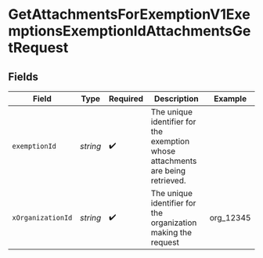 # GetAttachmentsForExemptionV1ExemptionsExemptionIdAttachmentsGetRequest


## Fields

| Field                                                                                  | Type                                                                                   | Required                                                                               | Description                                                                            | Example                                                                                |
| -------------------------------------------------------------------------------------- | -------------------------------------------------------------------------------------- | -------------------------------------------------------------------------------------- | -------------------------------------------------------------------------------------- | -------------------------------------------------------------------------------------- |
| `exemptionId`                                                                          | *string*                                                                               | :heavy_check_mark:                                                                     | The unique identifier for the exemption<br/>        whose attachments are being retrieved. |                                                                                        |
| `xOrganizationId`                                                                      | *string*                                                                               | :heavy_check_mark:                                                                     | The unique identifier for the organization making the request                          | org_12345                                                                              |